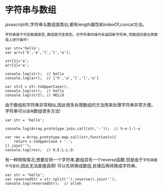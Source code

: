 # 字符串与数组

javascript中,字符串与数组很类似,都有length属性和indexOf,concat方法。

`字符串是不可变数据类型,数组是可变类型。对字符串的操作会返回新字符串,而数组则是在原数组上进行操作!`

    var str='hello';
    var arr=['h','e','l','l','o'];
    
    str[1]='a';
    arr[1]='a';
    
    console.log(str);  // hello
    console.log(arr);  // ['h','a','l','l','o']
    
    var str2 = str.toUpperCase();
    console.log(str);  // hello
    console.log(str2); // HELLO
    
由于数组和字符串非常相似,因此很多处理数组的方法用来处理字符串非常方便。字符串可以`借用`数组很多方法!

    var str = 'hello';
    
    console.log(Array.prototype.join.call(str,'-'));  // h-e-l-l-o
    
    var res = Array.prototype.map.call(str,function(v){
        return v.toUpperCase + '.';
    }).join('');
    console.log(res);  // H.E.L.L.O. 
    
有一种特殊情况,想要反转一个字符串,数组具有一个reverse函数,但是由于`字符串是不可变的`,因此无法直接调用!
可以先转换成数组,处理后再转换成字符串。

    var str = 'hello';
    var reversedStr = str.split('').reverse().join('');
    console.log(reversedStr);  // olleh